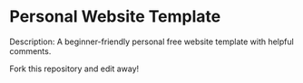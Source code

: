 # Personal Website Template

Description: A beginner-friendly personal free website template with helpful comments.

Fork this repository and edit away!
